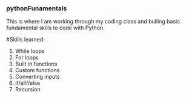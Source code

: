 ### pythonFunamentals

This is where I am working through my coding class and builing basic fundamental skills to code with Python.

#Skills learned:
1. While loops
2. For loops
3. Built in functions
4. Custom functions
5. Converting inputs
6. if/elif/else 
7. Recursion
